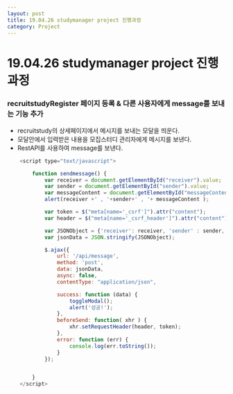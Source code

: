 ```yaml
---
layout: post
title: 19.04.26 studymanager project 진행과정
category: Project
---
```


# 19.04.26 studymanager project 진행과정
### recruitstudyRegister 페이지 등록 & 다른 사용자에게 message를 보내는 기능 추가
- recruitstudy의 상세페이지에서 메시지를 보내는 모달을 띄운다.
- 모달안에서 입력받은 내용을 모집스터디 관리자에게 메시지를 보낸다.
- RestAPI를 사용하여 message를 보낸다.


```javascript
    <script type="text/javascript">

        function sendmessage() {
            var receiver = document.getElementById("receiver").value;
            var sender = document.getElementById("sender").value;
            var messageContent = document.getElementById("messageContent").value;
            alert(receiver +' , '+sender+' , '+ messageContent );

            var token = $("meta[name='_csrf']").attr("content");
            var header = $("meta[name='_csrf_header']").attr("content");

            var JSONObject = {'receiver': receiver, 'sender' : sender, 'messageContent' : messageContent};
            var jsonData = JSON.stringify(JSONObject);

            $.ajax({
                url: '/api/message',
                method: 'post',
                data: jsonData,
                async: false,
                contentType: "application/json",

                success: function (data) {
                    toggleModal();
                    alert('성공!');
                },
                beforeSend: function( xhr ) {
                    xhr.setRequestHeader(header, token);
                },
                error: function (err) {
                    console.log(err.toString());
                }
            });


        }
    </script>

```
